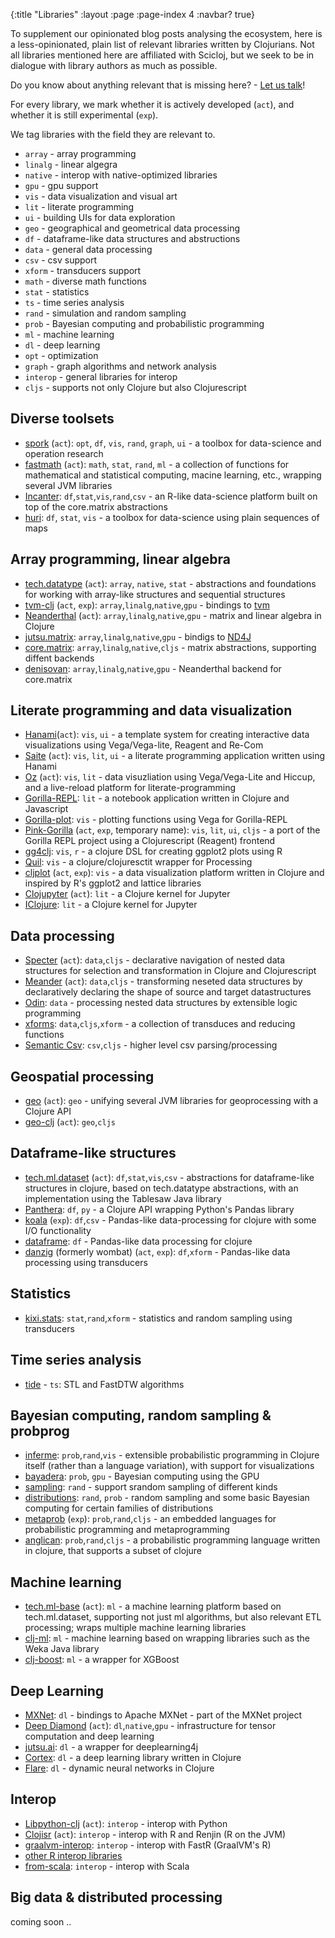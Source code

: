 {:title "Libraries"
 :layout :page
 :page-index 4
 :navbar? true}

To supplement our opinionated blog posts analysing the ecosystem, here is a less-opinionated, plain list of relevant libraries written by Clojurians. Not all libraries mentioned here are affiliated with Scicloj, but we seek to be in dialogue with library authors as much as possible.

Do you know about anything relevant that is missing here? - [Let us talk](../about/#where)!

For every library, we mark whether it is actively developed (`act`), and whether it is still experimental (`exp`).

We tag libraries with the field they are relevant to.

* `array` - array programming
* `linalg` - linear algegra
* `native` - interop with native-optimized libraries
* `gpu` - gpu support
* `vis` - data visualization and visual art
* `lit` - literate programming
* `ui` - building UIs for data exploration
* `geo` - geographical and geometrical data processing
* `df` - dataframe-like data structures and abstructions
* `data` - general data processing
* `csv` - csv support
* `xform` - transducers support
* `math` - diverse math functions
* `stat` - statistics
* `ts` - time series analysis
* `rand` - simulation and random sampling
* `prob` - Bayesian computing and probabilistic programming
* `ml` - machine learning
* `dl` - deep learning
* `opt` - optimization
* `graph` - graph algorithms and network analysis
* `interop` - general libraries for interop
* `cljs` - supports not only Clojure but also Clojurescript

## Diverse toolsets
- [spork](https://github.com/joinr/spork) (`act`): `opt`, `df`, `vis`, `rand`, `graph`, `ui` - a toolbox for data-science and operation research
- [fastmath](https://github.com/generateme/fastmath) (`act`): `math`, `stat`, `rand`, `ml` - a collection of functions for mathematical and statistical computing, macine learning, etc., wrapping several JVM libraries
- [Incanter](https://github.com/incanter/incanter): `df`,`stat`,`vis`,`rand`,`csv` - an R-like data-science platform built on top of the core.matrix abstractions
- [huri](https://github.com/sbelak/huri): `df`, `stat`, `vis` - a toolbox for data-science using plain sequences of maps

## Array programming, linear algebra
- [tech.datatype](https://github.com/techascent/tech.datatype) (`act`): `array`, `native`, `stat` - abstractions and foundations for working with array-like structures and sequential structures
- [tvm-clj](https://github.com/techascent/tvm-clj) (`act`, `exp`): `array`,`linalg`,`native`,`gpu` - bindings to [tvm](https://github.com/apache/incubator-tvm)
- [Neanderthal](https://neanderthal.uncomplicate.org/) (`act`): `array`,`linalg`,`native`,`gpu` - matrix and linear algebra in Clojure
- [jutsu.matrix](https://github.com/hswick/jutsu.matrix): `array`,`linalg`,`native`,`gpu` - bindigs to [ND4J](https://deeplearning4j.org/docs/latest/nd4j-overview)
- [core.matrix](https://github.com/mikera/core.matrix): `array`,`linalg`,`native`,`cljs` - matrix abstractions, supporting diffent backends
- [denisovan](https://github.com/cailuno/denisovan): `array`,`linalg`,`native`,`gpu` - Neanderthal backend for core.matrix 

## Literate programming and data visualization
- [Hanami](https://github.com/jsa-aerial/hanami)(`act`): `vis`, `ui` - a template system for creating interactive data visualizations using Vega/Vega-lite, Reagent and Re-Com
- [Saite](https://github.com/jsa-aerial/saite) (`act`): `vis`, `lit`, `ui` - a literate programming application written using Hanami
- [Oz](https://github.com/metasoarous/oz) (`act`): `vis`, `lit` - data visuzliation using Vega/Vega-Lite and Hiccup, and a live-reload platform for literate-programming
- [Gorilla-REPL](http://gorilla-repl.org/): `lit` - a notebook application written in Clojure and Javascript
- [Gorilla-plot](https://github.com/JonyEpsilon/gorilla-plot): `vis` - plotting functions using Vega for Gorilla-REPL
- [Pink-Gorilla](https://github.com/pink-gorilla) (`act`, `exp`, temporary name): `vis`, `lit`, `ui`, `cljs` - a port of the Gorilla REPL project using a Clojurescript (Reagent) frontend
- [gg4clj](https://github.com/JonyEpsilon/gg4clj): `vis`, `r` - a clojure DSL for creating ggplot2 plots using R
- [Quil](https://github.com/quil/quil): `vis` - a clojure/clojuresctit wrapper for Processing 
- [cljplot](https://github.com/generateme/cljplot) (`act`, `exp`): `vis` - a data visualization platform written in Clojure and inspired by R's ggplot2 and lattice libraries
- [Clojupyter](https://github.com/clojupyter/clojupyter) (`act`): `lit` - a Clojure kernel for Jupyter
- [IClojure](https://github.com/HCADatalab/IClojure): `lit` - a Clojure kernel for Jupyter


## Data processing
- [Specter](https://github.com/redplanetlabs/specter) (`act`): `data`,`cljs` - declarative navigation of nested data structures for selection and transformation in Clojure and Clojurescript
- [Meander](https://github.com/noprompt/meander) (`act`): `data`,`cljs` - transforming neseted data structures by declaratively declaring the shape of source and target datastructures
- [Odin](https://github.com/halgari/odin): `data` - processing nested data structures by extensible logic programming
- [xforms](https://github.com/cgrand/xforms): `data`,`cljs`,`xform` - a collection of transduces and reducing functions
- [Semantic Csv](https://github.com/metasoarous/semantic-csv): `csv`,`cljs` - higher level csv parsing/processing

## Geospatial processing 
- [geo](https://github.com/Factual/geo) (`act`): `geo` - unifying several JVM libraries for geoprocessing with a Clojure API
- [geo-clj](https://github.com/r0man/geo-clj) (`act`): `geo`,`cljs`

## Dataframe-like structures
- [tech.ml.dataset](https://github.com/techascent/tech.ml.dataset) (`act`): `df`,`stat`,`vis`,`csv` - abstractions for dataframe-like structures in clojure, based on tech.datatype abstractions, with an implementation using the Tablesaw Java library
- [Panthera](https://github.com/alanmarazzi/panthera): `df`, `py` - a Clojure API wrapping Python's Pandas library
- [koala](https://github.com/aria42/koala) (`exp`): `df`,`csv` - Pandas-like data-processing for clojure with some I/O functionality
- [dataframe](https://github.com/ghl3/dataframe): `df` - Pandas-like data processing for clojure
- [danzig](https://github.com/ribelo/wombat) (formerly wombat) (`act`, `exp`): `df`,`xform` - Pandas-like data processing using transducers

## Statistics
- [kixi.stats](https://github.com/MastodonC/kixi.stats): `stat`,`rand`,`xform` - statistics and random sampling using transducers

## Time series analysis
- [tide](https://github.com/sbelak/tide) - `ts`: STL and FastDTW algorithms

## Bayesian computing, random sampling & probprog
- [inferme](https://github.com/generateme/inferme): `prob`,`rand`,`vis` - extensible probabilistic programming in Clojure itself (rather than a language variation), with support for visualizations
- [bayadera](https://github.com/uncomplicate/bayadera): `prob`, `gpu` - Bayesian computing using the GPU
- [sampling](https://github.com/bigmlcom/sampling): `rand` - support srandom sampling of different kinds
- [distributions](https://github.com/michaellindon/distributions): `rand`, `prob` - random sampling and some basic Bayesian computing for certain families of distributions
- [metaprob](https://github.com/probcomp/metaprob) (`exp`): `prob`,`rand`,`cljs` - an embedded languages for probabilistic programming and metaprogramming
- [anglican](http://probprog.ml/anglican/index.html): `prob`,`rand`,`cljs` - a probabilistic programming language written in clojure, that supports a subset of clojure

## Machine learning
- [tech.ml-base](https://github.com/techascent/tech.ml-base) (`act`): `ml` - a machine learning platform based on tech.ml.dataset, supporting not just ml algorithms, but also relevant ETL processing; wraps multiple machine learning libraries
- [clj-ml](https://github.com/joshuaeckroth/clj-ml/): `ml` - machine learning based on wrapping libraries such as the Weka Java library
- [clj-boost](https://gitlab.com/alanmarazzi/clj-boost): `ml` - a wrapper for XGBoost

## Deep Learning
- [MXNet](https://github.com/apache/incubator-mxnet/tree/master/contrib/clojure-package): `dl` - bindings to Apache MXNet - part of the MXNet project
- [Deep Diamond](https://github.com/uncomplicate/deep-diamond) (`act`): `dl`,`native`,`gpu` - infrastructure for tensor computation and deep learning
- [jutsu.ai](https://github.com/hswick/jutsu.ai): `dl` - a wrapper for deeplearning4j
- [Cortex](https://github.com/originrose/cortex): `dl` - a deep learning library written in Clojure
- [Flare](https://github.com/aria42/flare): `dl` - dynamic neural networks in Clojure

## Interop
- [Libpython-clj](https://github.com/clj-python/libpython-clj) (`act`): `interop` - interop with Python
- [Clojisr](https://github.com/scicloj/clojisr) (`act`): `interop` - interop with R and Renjin (R on the JVM)
- [graalvm-interop](https://github.com/davidpham87/graalvm-rinterop): `interop` - interop with FastR (GraalVM's R)
- [other R interop libraries](https://github.com/scicloj/clojisr/blob/master/doc/existing_libraries.md)
- [from-scala](https://github.com/t6/from-scala): `interop` - interop with Scala

## Big data & distributed processing
coming soon ..

